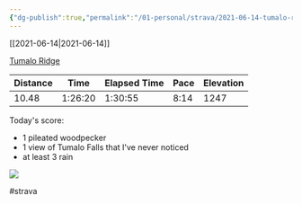 ```yaml
---
{"dg-publish":true,"permalink":"/01-personal/strava/2021-06-14-tumalo-ridge/"}
---
```



[[2021-06-14\|2021-06-14]]

[Tumalo Ridge](https://www.strava.com/activities/5470906172)

| Distance | Time    | Elapsed Time | Pace | Elevation |
| -------- | ------- | ------------ | ---- | --------- |
| 10.48    | 1:26:20 | 1:30:55      | 8:14 | 1247      |


Today's score:
- 1 pileated woodpecker
- 1 view of Tumalo Falls that I've never noticed
- at least 3 rain
    
![](https://dgtzuqphqg23d.cloudfront.net/7BcDXh5NyDLWZ2E6vr7SBrk-u-A6zKeyQbiKNq5BOAo-768x576.jpg)

    

#strava

